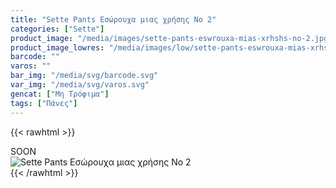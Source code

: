 ```yaml
---
title: "Sette Pants Εσώρουχα μιας χρήσης No 2"
categories: ["Sette"]
product_image: "/media/images/sette-pants-eswrouxa-mias-xrhshs-no-2.jpg"
product_image_lowres: "/media/images/low/sette-pants-eswrouxa-mias-xrhshs-no-2.jpg"
barcode: ""
varos: ""
bar_img: "/media/svg/barcode.svg"
var_img: "/media/svg/varos.svg"
gencat: ["Μη Τρόφιμα"]
tags: ["Πάνες"]
---
```

{{< rawhtml >}}

<div class="sload429"><div class="product">SOON<br><div class="pimg"><img alt="Sette Pants Εσώρουχα μιας χρήσης No 2" title="Sette Pants Εσώρουχα μιας χρήσης No 2" src="/media/images/sette-pants-eswrouxa-mias-xrhshs-no-2.jpg"></div></div></div>
{{< /rawhtml >}}